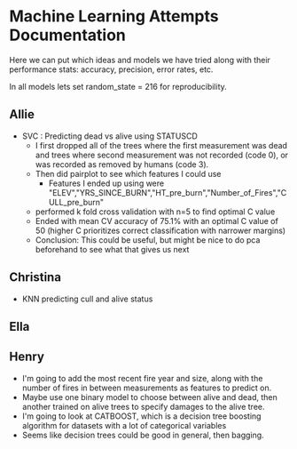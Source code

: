 # Machine Learning Attempts Documentation
Here we can put which ideas and models we have tried along with their performance stats:
accuracy, precision, error rates, etc.  

In all models lets set random_state = 216 for reproducibility.  

## Allie
- SVC : Predicting dead vs alive using STATUSCD 
   - I first dropped all of the trees where the first measurement was dead and trees where second measurement was not recorded (code 0), or was recorded as removed by humans (code 3).
   - Then did pairplot to see which features I could use
      - Features I ended up using were "ELEV","YRS_SINCE_BURN","HT_pre_burn","Number_of_Fires","CULL_pre_burn"
   - performed k fold cross validation with n=5 to find optimal C value
   - Ended with mean CV accuracy of 75.1% with an optimal C value of 50 (higher C prioritizes correct classification with narrower margins)
   - Conclusion: This could be useful, but might be nice to do pca beforehand to see what that gives us next
## Christina 
- KNN predicting cull and alive status

## Ella

## Henry 
- I'm going to add the most recent fire year and size, along with the number of fires in between measurements as features to predict on. 
- Maybe use one binary model to choose between alive and dead, then another trained on alive trees to specify damages to the alive tree.  
- I'm going to look at CATBOOST, which is a decision tree boosting algorithm for datasets with a lot of categorical variables
- Seems like decision trees could be good in general, then bagging.  


